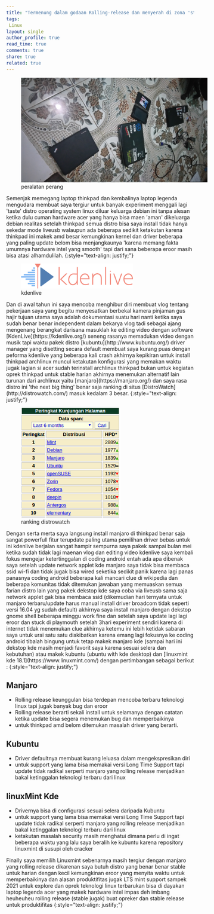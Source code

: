 ```yaml
---
title: "Termenung dalam godaan Rolling-release dan menyerah di zona 'stable' untuk produktifitas "
tags:
 Linux
layout: single
author_profile: true
read_time: true
comments: true
share: true
related: true
---
```

<figure style="width: 500px" class="align-center">
<img src="/images/tools.JPG">
<figcaption>peralatan perang</figcaption>
</figure> 
Semenjak memegang laptop thinkpad dan kembalinya laptop legenda mengudara membuat saya tergiur untuk banyak experiment menggali lagi 'taste' distro operating system linux diluar keluarga debian ini tanpa alesan ketika dulu cuman hardware acer yang hanya bisa maen 'aman' dikeluarga debian realitas setelah thinkpad semua distro bisa saya install tidak hanya sekedar mode liveusb walaupun ada beberapa sedikit ketakutan karena thinkpad ini makek amd besar kemungkinan kernel dan driver beberapa yang paling update belom bisa menjangkaunya 'karena memang fakta umumnya hardware intel yang smooth' tapi dari sana beberapa eroor masih bisa atasi alhamdulilah.
{:style="text-align: justify;"}
<figure style="width: 300px" class="align-center">
<img src="/images/kdenlive.png">
<figcaption>kdenlive</figcaption>
</figure> 
Dan di awal tahun ini saya mencoba menghibur diri membuat vlog tentang pekerjaan saya yang begitu menyesatkan berbekal kamera pinjaman gus hajir tujuan utama saya adalah dokumentasi suatu hari nanti ketika saya sudah benar benar independent dalam bekarya vlog tadi sebagai ajang mengenang berangkat darisana masuklah ke editing video dengan software [KdenLive](https://kdenlive.org/) seneng rasanya memadukan video dengan musik tapi waktu pakek distro [kubuntu](http://www.kubuntu.org/) driver manager yang disetting secara default membuat saya kurang puas dengan peforma kdenlive yang beberapa kali crash
akhirnya kepikiran untuk install thinkpad archlinux muncul ketakutan konfigurasi yang memakan waktu jugak lagian si acer sudah terinstall archlinux thinkpad bukan untuk kegiatan oprek thinkpad untuk stable harian akhirnya menemukan alternatif lain turunan dari archlinux yaitu [manjaro](https://manjaro.org/) dan saya rasa distro ini 'the next big thing' benar saja ranking di situs [DistroWatch](http://distrowatch.com/) masuk kedalam 3 besar.
{:style="text-align: justify;"}
<figure style="width: 300px" class="align-center">
<img src="/images/watch.png">
<figcaption>ranking distrowatch</figcaption>
</figure> 
Dengan serta merta saya langsung install manjaro di thinkpad benar saja sangat powerfull fitur terupdate paling utama pemilihan driver bebas untuk ini kdenlive berjalan sangat hampir sempurna saya pakek sampai bulan mei ketika sudah tidak lagi maenan vlog dan editing video kdenlive saya kembali fokus mengejar ketertinggalan di coding android entah ada apa dibenak saya setelah update network applet kde manjaro saya tidak bisa membaca ssid wi-fi dan tidak jugak bisa wired seketika sedikit panik karena lagi panas panasnya coding android beberapa kali mancari clue di wikipedia dan beberapa komunitas tidak ditemukan jawaban yang memuaskan semua farian distro lain yang pakek dekstop kde saya coba via liveusb sama saja network applet gak bisa membaca ssid (dikemudian hari ternyata untuk manjaro terbaru/update harus manual install driver broadcom tidak seperti versi 16.04 yg sudah default) akhirnya saya install manjaro dengan dekstop gnome shell beberapa minggu work fine dan setelah saya update lagi lagi eroor dan stuck di playmouth setelah 3hari experiment sendiri karena di internet tidak menemukan clue akhirnya ketemu ini lebih ketidak sabaran saya untuk urai satu satu diakibatkan karena emang lagi fokusnya ke coding android tibalah bingung untuk tetap makek manjaro kde (sampai hari ini dekstop kde masih menjadi favorit saya karena sesuai selera dan kebutuhan) atau makek kubuntu (ubuntu with kde desktop) dan [linuxmint kde 18.1](https://www.linuxmint.com/) dengan pertimbangan sebagai berikut :
{:style="text-align: justify;"}

## Manjaro
* Rolling release keunggulan bisa terdepan mencoba terbaru teknologi linux tapi jugak banyak bug dan eroor
* Rolling release berarti sekali install untuk selamanya dengan catatan ketika update bisa segera menemukan bug dan memperbaikinya 
* untuk thinkpad amd belom ditemukan masalah driver yang berarti.

## Kubuntu
* Driver defaultnya membuat kurang leluasa dalam mengekspresikan diri
* untuk support yang lama bisa memakai versi Long Time Support tapi update tidak radikal serperti manjaro yang rolling release menjadikan bakal ketinggalan teknologi terbaru dari linux

## linuxMint Kde
* Drivernya bisa di configurasi sesuai selera daripada Kubuntu
* untuk support yang lama bisa memakai versi Long Time Support tapi update tidak radikal serperti manjaro yang rolling release menjadikan bakal ketinggalan teknologi terbaru dari linux
* ketakutan masalah security masih menghatui dimana perlu di ingat beberapa waktu yang lalu saya beralih ke kubuntu karena repository linuxmint di susupi oleh cracker 

Finally saya memilih Linuxmint sebenarnya masih tergiur dengan manjaro yang rolling release dikarenan saya butuh distro yang benar benar stable untuk harian dengan kecil kemungkinan eroor yang menyita waktu untuk memperbaikinya dan alasan produktifitas jugak LTS mint support sampek 2021 untuk explore dan oprek teknologi linux terbarukan bisa di dayakan laptop legenda acer yang makek hardware intel impas deh imbang heuheuheu rolling release (stable jugak)  buat opreker dan stable release untuk produktifitas
{:style="text-align: justify;"}

